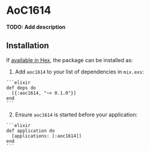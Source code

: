 # AoC1614

**TODO: Add description**

## Installation

If [available in Hex](https://hex.pm/docs/publish), the package can be installed as:

  1. Add `aoc1614` to your list of dependencies in `mix.exs`:

    ```elixir
    def deps do
      [{:aoc1614, "~> 0.1.0"}]
    end
    ```

  2. Ensure `aoc1614` is started before your application:

    ```elixir
    def application do
      [applications: [:aoc1614]]
    end
    ```

